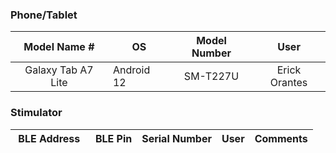 ### Phone/Tablet

| &nbsp;Model Name #&nbsp; | OS | Model Number | User |
|:-:|-|:-:|:-:|
|Galaxy Tab A7 Lite|Android 12|SM-T227U|Erick Orantes|


### Stimulator

| &nbsp;BLE Address &nbsp; | BLE Pin | Serial Number | User | Comments |
|:-:|-|:-:|:-:|-|
